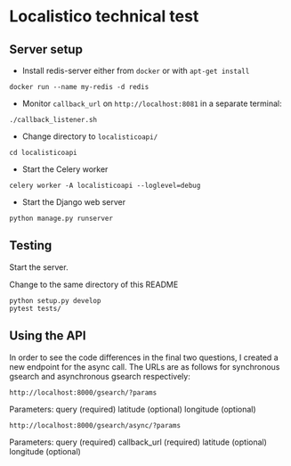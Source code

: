 # Localistico technical test

## Server setup

* Install redis-server either from `docker` or with `apt-get install`

```
docker run --name my-redis -d redis
```

* Monitor `callback_url` on `http://localhost:8081` in a separate terminal:

```
./callback_listener.sh
```

* Change directory to `localisticoapi/`

```
cd localisticoapi
```

* Start the Celery worker

```
celery worker -A localisticoapi --loglevel=debug
```

* Start the Django web server

```
python manage.py runserver
```


## Testing

Start the server.

Change to the same directory of this README

```
python setup.py develop
pytest tests/
```

## Using the API

In order to see the code differences in the final two questions, I created a new endpoint for the async call.  The URLs are as follows for synchronous gsearch and asynchronous gsearch respectively:

```
http://localhost:8000/gsearch/?params
```

Parameters:
query (required)
latitude (optional)
longitude (optional)

```
http://localhost:8000/gsearch/async/?params
```

Parameters:
query (required)
callback_url (required)
latitude (optional)
longitude (optional)
